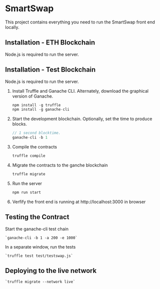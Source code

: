 # SmartSwap

This project contains everything you need to run the SmartSwap front end locally.

## Installation - ETH Blockchain

Node.js is required to run the server.

## Installation - Test Blockchain

Node.js is required to run the server.

1. Install Truffle and Ganache CLI. Alternately, download the graphical version of Ganache.
    ```javascript
    npm install -g truffle
    npm install -g ganache-cli
    ```

2. Start the development blockchain. Optionally, set the time to produce blocks.
    ```javascript
    // 1 second blocktime.
    ganache-cli -b 1
    ```

3. Compile the contracts
    ```javascript
    truffle compile
    ```

4. Migrate the contracts to the ganche blockchain
    ```javascript
    truffle migrate
    ```

5. Run the server
    ```javascript
    npm run start
    ```
6. Verfify the front end is running at http://localhost:3000 in browser

## Testing the Contract

Start the ganache-cli test chain

    `ganache-cli -b 1 -a 200 -e 1000`

In a separate window, run the tests

    `truffle test test/testswap.js`

## Deploying to the live network

    `truffle migrate --network live`